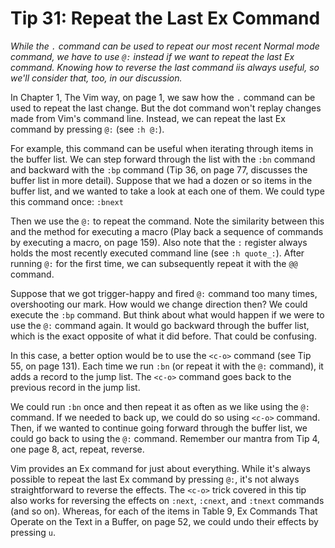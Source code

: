 Tip 31: Repeat the Last Ex Command
==================================

_While the `.` command can be used to repeat our most recent Normal mode
command, we have to use `@:` instead if we want to repeat the last Ex command.
Knowing how to reverse the last command iis always useful, so we'll consider
that, too, in our discussion._

In Chapter 1, The Vim way, on page 1, we saw how the `.` command can be used to
repeat the last change. But the dot command won't replay changes made from
Vim's command line. Instead, we can repeat the last Ex command by pressing `@:`
(see `:h @:`).

For example, this command can be useful when iterating through items in the
buffer list. We can step forward through the list with the `:bn` command and
backward with the `:bp` command (Tip 36, on page 77, discusses the buffer list
in more detail). Suppose that we had a dozen or so items in the buffer list,
and we wanted to take a look at each one of them. We could type this command
once: `:bnext`

Then we use the `@:` to repeat the command. Note the similarity between this
and the method for executing a macro (Play back a sequence of commands by
executing a macro, on page 159). Also note that the `:` register always holds
the most recently executed command line (see `:h quote_:`). After running `@:`
for the first time, we can subsequently repeat it with the `@@` command.

Suppose that we got trigger-happy and fired `@:` command too many times,
overshooting our mark. How would we change direction then? We could execute the
`:bp` command. But think about what would happen if we were to use the `@:`
command again. It would go backward through the buffer list, which is the exact
opposite of what it did before. That could be confusing.

In this case, a better option would be to use the `<c-o>` command (see Tip 55,
on page 131). Each time we run `:bn` (or repeat it with the `@:` command), it
adds a record to the jump list. The `<c-o>` command goes back to the previous
record in the jump list.

We could run `:bn` once and then repeat it as often as we like using the `@:`
command. If we needed to back up, we could do so using `<c-o>` command. Then,
if we wanted to continue going forward through the buffer list, we could go
back to using the `@:` command. Remember our mantra from Tip 4, one page 8,
act, repeat, reverse.

Vim provides an Ex command for just about everything. While it's always
possible to repeat the last Ex command by pressing `@:`, it's not always
straightforward to reverse the effects. The `<c-o>` trick covered in this tip
also works for reversing the effects on `:next`, `:cnext`, and `:tnext` commands
(and so on). Whereas, for each of the items in Table  9, Ex Commands That
Operate on the Text in a Buffer, on page 52, we could undo their effects by
pressing `u`.
